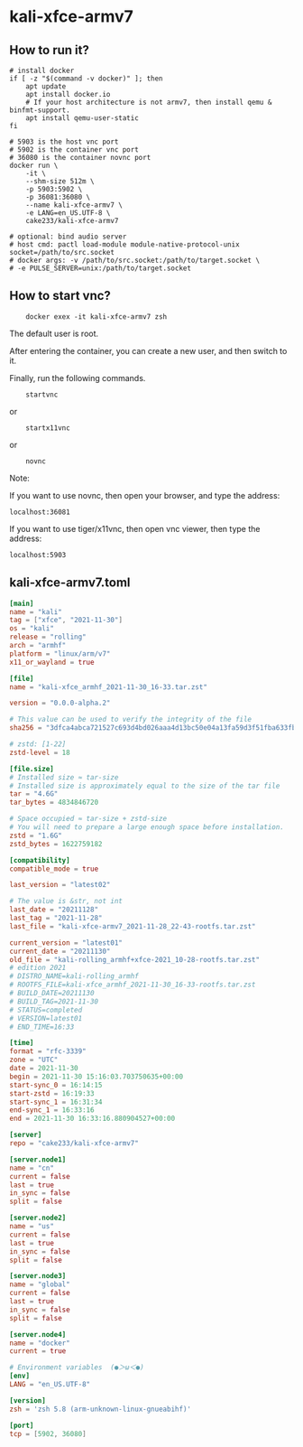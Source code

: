 # kali-xfce-armv7

## How to run it?

```shell
# install docker
if [ -z "$(command -v docker)" ]; then
    apt update
    apt install docker.io
    # If your host architecture is not armv7, then install qemu & binfmt-support.
    apt install qemu-user-static
fi

# 5903 is the host vnc port
# 5902 is the container vnc port
# 36080 is the container novnc port
docker run \
    -it \
    --shm-size 512m \
    -p 5903:5902 \
    -p 36081:36080 \
    --name kali-xfce-armv7 \
    -e LANG=en_US.UTF-8 \
    cake233/kali-xfce-armv7

# optional: bind audio server
# host cmd: pactl load-module module-native-protocol-unix socket=/path/to/src.socket
# docker args: -v /path/to/src.socket:/path/to/target.socket \
# -e PULSE_SERVER=unix:/path/to/target.socket

```

## How to start vnc?

```shell
    docker exex -it kali-xfce-armv7 zsh
```

The default user is root.

After entering the container, you can create a new user, and then switch to it.

Finally, run the following commands.

```shell
    startvnc
```

or

```shell
    startx11vnc
```

or

```shell
    novnc
```

Note:

If you want to use novnc, then open your browser, and type the address:

```
localhost:36081
```

If you want to use tiger/x11vnc, then open vnc viewer, then type the address:

```
localhost:5903
```

## kali-xfce-armv7.toml

```toml
[main]
name = "kali"
tag = ["xfce", "2021-11-30"]
os = "kali"
release = "rolling"
arch = "armhf"
platform = "linux/arm/v7"
x11_or_wayland = true

[file]
name = "kali-xfce_armhf_2021-11-30_16-33.tar.zst"

version = "0.0.0-alpha.2"

# This value can be used to verify the integrity of the file
sha256 = "3dfca4abca721527c693d4bd026aaa4d13bc50e04a13fa59d3f51fba633fb3e1"

# zstd: [1-22]
zstd-level = 18

[file.size]
# Installed size ≈ tar-size
# Installed size is approximately equal to the size of the tar file
tar = "4.6G"
tar_bytes = 4834846720

# Space occupied ≈ tar-size + zstd-size
# You will need to prepare a large enough space before installation.
zstd = "1.6G"
zstd_bytes = 1622759182

[compatibility]
compatible_mode = true

last_version = "latest02"

# The value is &str, not int
last_date = "20211128"
last_tag = "2021-11-28"
last_file = "kali-xfce-armv7_2021-11-28_22-43-rootfs.tar.zst"

current_version = "latest01"
current_date = "20211130"
old_file = "kali-rolling_armhf+xfce-2021_10-28-rootfs.tar.zst"
# edition 2021
# DISTRO_NAME=kali-rolling_armhf
# ROOTFS_FILE=kali-xfce_armhf_2021-11-30_16-33-rootfs.tar.zst
# BUILD_DATE=20211130
# BUILD_TAG=2021-11-30
# STATUS=completed
# VERSION=latest01
# END_TIME=16:33

[time]
format = "rfc-3339"
zone = "UTC"
date = 2021-11-30
begin = 2021-11-30 15:16:03.703750635+00:00
start-sync_0 = 16:14:15
start-zstd = 16:19:33
start-sync_1 = 16:31:34
end-sync_1 = 16:33:16
end = 2021-11-30 16:33:16.880904527+00:00

[server]
repo = "cake233/kali-xfce-armv7"

[server.node1]
name = "cn"
current = false
last = true
in_sync = false
split = false

[server.node2]
name = "us"
current = false
last = true
in_sync = false
split = false

[server.node3]
name = "global"
current = false
last = true
in_sync = false
split = false

[server.node4]
name = "docker"
current = true

# Environment variables  (●＞ω＜●)
[env]
LANG = "en_US.UTF-8"

[version]
zsh = 'zsh 5.8 (arm-unknown-linux-gnueabihf)'

[port]
tcp = [5902, 36080]
```
